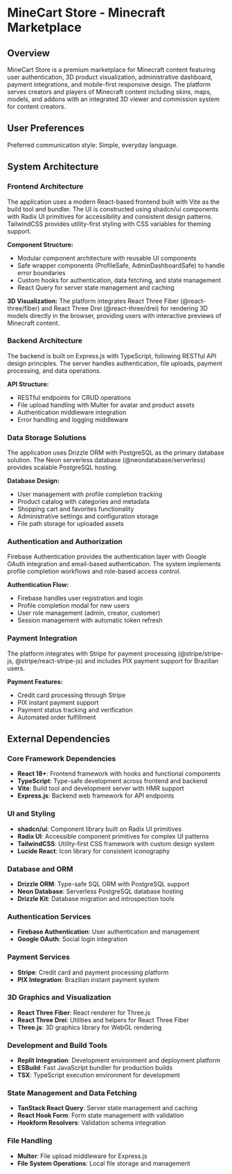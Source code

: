 # MineCart Store - Minecraft Marketplace

## Overview

MineCart Store is a premium marketplace for Minecraft content featuring user authentication, 3D product visualization, administrative dashboard, payment integrations, and mobile-first responsive design. The platform serves creators and players of Minecraft content including skins, maps, models, and addons with an integrated 3D viewer and commission system for content creators.

## User Preferences

Preferred communication style: Simple, everyday language.

## System Architecture

### Frontend Architecture
The application uses a modern React-based frontend built with Vite as the build tool and bundler. The UI is constructed using shadcn/ui components with Radix UI primitives for accessibility and consistent design patterns. TailwindCSS provides utility-first styling with CSS variables for theming support.

**Component Structure:**
- Modular component architecture with reusable UI components
- Safe wrapper components (ProfileSafe, AdminDashboardSafe) to handle error boundaries
- Custom hooks for authentication, data fetching, and state management
- React Query for server state management and caching

**3D Visualization:**
The platform integrates React Three Fiber (@react-three/fiber) and React Three Drei (@react-three/drei) for rendering 3D models directly in the browser, providing users with interactive previews of Minecraft content.

### Backend Architecture
The backend is built on Express.js with TypeScript, following RESTful API design principles. The server handles authentication, file uploads, payment processing, and data operations.

**API Structure:**
- RESTful endpoints for CRUD operations
- File upload handling with Multer for avatar and product assets
- Authentication middleware integration
- Error handling and logging middleware

### Data Storage Solutions
The application uses Drizzle ORM with PostgreSQL as the primary database solution. The Neon serverless database (@neondatabase/serverless) provides scalable PostgreSQL hosting.

**Database Design:**
- User management with profile completion tracking
- Product catalog with categories and metadata
- Shopping cart and favorites functionality
- Administrative settings and configuration storage
- File path storage for uploaded assets

### Authentication and Authorization
Firebase Authentication provides the authentication layer with Google OAuth integration and email-based authentication. The system implements profile completion workflows and role-based access control.

**Authentication Flow:**
- Firebase handles user registration and login
- Profile completion modal for new users
- User role management (admin, creator, customer)
- Session management with automatic token refresh

### Payment Integration
The platform integrates with Stripe for payment processing (@stripe/stripe-js, @stripe/react-stripe-js) and includes PIX payment support for Brazilian users.

**Payment Features:**
- Credit card processing through Stripe
- PIX instant payment support
- Payment status tracking and verification
- Automated order fulfillment

## External Dependencies

### Core Framework Dependencies
- **React 18+**: Frontend framework with hooks and functional components
- **TypeScript**: Type-safe development across frontend and backend
- **Vite**: Build tool and development server with HMR support
- **Express.js**: Backend web framework for API endpoints

### UI and Styling
- **shadcn/ui**: Component library built on Radix UI primitives
- **Radix UI**: Accessible component primitives for complex UI patterns
- **TailwindCSS**: Utility-first CSS framework with custom design system
- **Lucide React**: Icon library for consistent iconography

### Database and ORM
- **Drizzle ORM**: Type-safe SQL ORM with PostgreSQL support
- **Neon Database**: Serverless PostgreSQL database hosting
- **Drizzle Kit**: Database migration and introspection tools

### Authentication Services
- **Firebase Authentication**: User authentication and management
- **Google OAuth**: Social login integration

### Payment Services
- **Stripe**: Credit card and payment processing platform
- **PIX Integration**: Brazilian instant payment system

### 3D Graphics and Visualization
- **React Three Fiber**: React renderer for Three.js
- **React Three Drei**: Utilities and helpers for React Three Fiber
- **Three.js**: 3D graphics library for WebGL rendering

### Development and Build Tools
- **Replit Integration**: Development environment and deployment platform
- **ESBuild**: Fast JavaScript bundler for production builds
- **TSX**: TypeScript execution environment for development

### State Management and Data Fetching
- **TanStack React Query**: Server state management and caching
- **React Hook Form**: Form state management with validation
- **Hookform Resolvers**: Validation schema integration

### File Handling
- **Multer**: File upload middleware for Express.js
- **File System Operations**: Local file storage and management